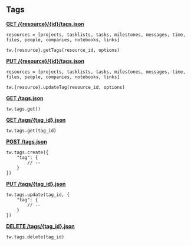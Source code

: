 ## Tags

[**GET /{resource}/{id}/tags.json**](https://developer.teamwork.com/tags#list_all_tags_for)

```
resources = [projects, tasklists, tasks, milestones, messages, time, files, people, companies, notebooks, links]

tw.{resource}.getTags(resource_id, options)
```

[**PUT /{resource}/{id}/tags.json**](https://developer.teamwork.com/tags#update_tags_on_a_)

```
resources = [projects, tasklists, tasks, milestones, messages, time, files, people, companies, notebooks, links]

tw.{resource}.updateTag(resource_id, options)
```

[**GET /tags.json**](https://developer.teamwork.com/tags#list_all_tags)

```
tw.tags.get()
```

[**GET /tags/{tag_id}.json**](https://developer.teamwork.com/tags#get_a_single_tag)

```
tw.tags.get(tag_id)
```

[**POST /tags.json**](https://developer.teamwork.com/tags#create_a_single_t)

```
tw.tags.create({
	"tag": {
		// --
	}
})
```

[**PUT /tags/{tag_id}.json**](https://developer.teamwork.com/tags#update_a_single_t)

```
tw.tags.update(tag_id, {
	"tag": {
		// --
	}
})
```

[**DELETE /tags/{tag_id}.json**](https://developer.teamwork.com/tags#delete_a_single_t)

```
tw.tags.delete(tag_id)
```
